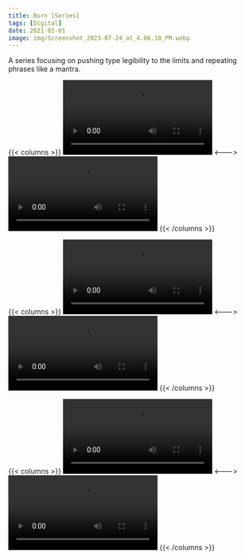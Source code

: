```yaml
---
title: Burn [Series]
tags: [Digital]
date: 2021-01-01
image: img/Screenshot_2023-07-24_at_4.06.18_PM.webp
---
```



A series focusing on pushing type legibility to the limits and repeating phrases like a mantra.

{{< columns >}}
![GlitchArt_export (1).mov](/img/GlitchArt_export_(1).mov)
<--->
![GlitchArt_export (2).mov](/img/GlitchArt_export_(2).mov)
{{< /columns >}}

{{< columns >}}
![GlitchArt_export (3).mov](/img/GlitchArt_export_(3).mov)
<--->
![GlitchArt_export (4).mov](/img/GlitchArt_export_(4).mov)
{{< /columns >}}

{{< columns >}}
![GlitchArt_export (5).mov](/img/GlitchArt_export_(5).mov)
<--->
![GlitchArt_export.mov](/img/GlitchArt_export.mov)
{{< /columns >}}